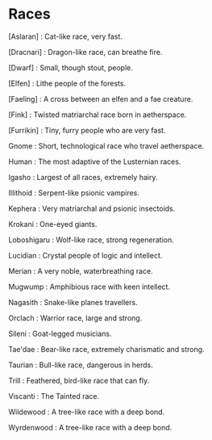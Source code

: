 # Races
[Aslaran]
: Cat-like race, very fast.

[Dracnari]
: Dragon-like race, can breathe fire.

[Dwarf]
: Small, though stout, people.

[Elfen]
: Lithe people of the forests.

[Faeling]
: A cross between an elfen and a fae creature.

[Fink]
: Twisted matriarchal race born in aetherspace.

[Furrikin]
: Tiny, furry people who are very fast.

Gnome
: Short, technological race who travel aetherspace.

Human
: The most adaptive of the Lusternian races.

Igasho
: Largest of all races, extremely hairy.

Illithoid
: Serpent-like psionic vampires.

Kephera
: Very matriarchal and psionic insectoids.

Krokani
: One-eyed giants.

Loboshigaru
: Wolf-like race, strong regeneration.

Lucidian
: Crystal people of logic and intellect.

Merian
: A very noble, waterbreathing race.

Mugwump
: Amphibious race with keen intellect.

Nagasith
: Snake-like planes travellers.

Orclach
: Warrior race, large and strong.

Sileni
: Goat-legged musicians.

Tae'dae
: Bear-like race, extremely charismatic and strong.

Taurian
: Bull-like race, dangerous in herds.

Trill
: Feathered, bird-like race that can fly.

Viscanti
: The Tainted race.

Wildewood
: A tree-like race with a deep bond.

Wyrdenwood
: A tree-like race with a deep bond.
